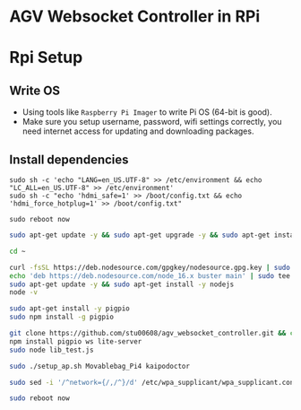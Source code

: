 # AGV Websocket Controller in RPi

# Rpi Setup

## Write OS
* Using tools like `Raspberry Pi Imager` to write Pi OS (64-bit is good).
* Make sure you setup username, password, wifi settings correctly, you need internet access for updating and downloading packages.

## Install dependencies
```
sudo sh -c 'echo "LANG=en_US.UTF-8" >> /etc/environment && echo "LC_ALL=en_US.UTF-8" >> /etc/environment'
sudo sh -c "echo 'hdmi_safe=1' >> /boot/config.txt && echo 'hdmi_force_hotplug=1' >> /boot/config.txt"

sudo reboot now
```

```bash
sudo apt-get update -y && sudo apt-get upgrade -y && sudo apt-get install git vim tmux net-tools gcc g++ make curl gnupg dkms locales-all locales -y

cd ~

curl -fsSL https://deb.nodesource.com/gpgkey/nodesource.gpg.key | sudo apt-key add -
echo 'deb https://deb.nodesource.com/node_16.x buster main' | sudo tee /etc/apt/sources.list.d/nodesource.list
sudo apt-get update -y && sudo apt-get install -y nodejs
node -v

sudo apt-get install -y pigpio
sudo npm install -g pigpio

git clone https://github.com/stu00608/agv_websocket_controller.git && cd agv_websocket_controller
npm install pigpio ws lite-server
sudo node lib_test.js

sudo ./setup_ap.sh Movablebag_Pi4 kaipodoctor

sudo sed -i '/^network={/,/^}/d' /etc/wpa_supplicant/wpa_supplicant.conf

sudo reboot now
```
